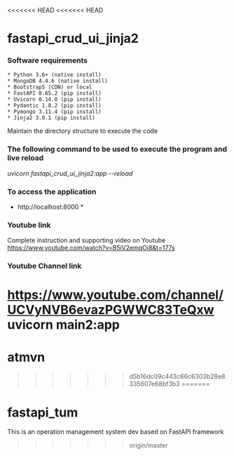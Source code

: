 <<<<<<< HEAD
<<<<<<< HEAD
# fastapi_crud_ui_jinja2

### Software requirements
	* Python 3.6+ (native install)
	* MongoDB 4.4.6 (native install)
	* Bootstrap5 (CDN) or local
	* FastAPI 0.65.2 (pip install)
	* Uvicorn 0.14.0 (pip install)
	* Pydantic 1.8.2 (pip install)
	* Pymongo 3.11.4 (pip install)
	* Jinja2 3.0.1 (pip install)

Maintain the directory  structure to execute the code
### The following command to be used to execute the program and live reload
 *uvicorn fastapi_crud_ui_jinja2:app --reload*
### To access  the application 
 * http://localhost:8000 *

### Youtube link
Complete instruction and supporting video on Youtube
https://www.youtube.com/watch?v=B5iV2emqOi8&t=177s

### Youtube Channel link
https://www.youtube.com/channel/UCVyNVB6evazPGWWC83TeQxw
uvicorn main2:app
=======
# atmvn
>>>>>>> d5b16dc09c443c66c6303b28e8335607e68bf3b3
=======
# fastapi_tum
This is an operation management system dev based on FastAPI framework
>>>>>>> origin/master
